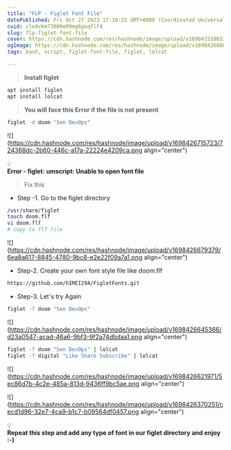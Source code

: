```yaml
---
title: "FLP - Figlet Font File"
datePublished: Fri Oct 27 2023 17:16:21 GMT+0000 (Coordinated Universal Time)
cuid: clo8vkm73000e09mg6goqflf4
slug: flp-figlet-font-file
cover: https://cdn.hashnode.com/res/hashnode/image/upload/v1698425106539/2034d148-0b18-4360-8e33-bc9b4bf8fa9a.png
ogImage: https://cdn.hashnode.com/res/hashnode/image/upload/v1698426866253/7b5ffb81-b285-4894-872f-65e4221f12a8.png
tags: bash, script, figlet-font-file, figlet, lolcat

---
```


> **Install figlet**

```bash
apt install figlet
apt install lolcat 
```

> **You will face this Error if the file is not present**

```bash
figlet -d doom "Sen DevOps"
```

![](https://cdn.hashnode.com/res/hashnode/image/upload/v1698426715723/724368dc-2b60-446c-a17a-22224e4209ca.png align="center")

<div data-node-type="callout">
<div data-node-type="callout-emoji">💡</div>
<div data-node-type="callout-text"><strong>Error - figlet: umscript: Unable to open font file</strong></div>
</div>

> Fix this

* Step -1. Go to the figlet directory
    

```bash
/usr/share/figlet
touch doom.flf
vi doom.flf
# copy to flf file
```

![](https://cdn.hashnode.com/res/hashnode/image/upload/v1698426679379/6ea8a617-8845-4780-9bc8-e2e22f09a7a1.png align="center")

* Step-2. Create your own font style file like doom.flf
    

```bash
https://github.com/hIMEI29A/FigletFonts.git
```

* Step-3. Let's try Again
    

```bash
figlet -f doom "Sen DevOps"
```

![](https://cdn.hashnode.com/res/hashnode/image/upload/v1698426645366/d23a0547-acad-46a6-9bf3-9f2a74dbdaa1.png align="center")

```bash
figlet -f doom "Sen DevOps" | lolcat
figlet -f digital "Like Share Subscribe" | lolcat
```

![](https://cdn.hashnode.com/res/hashnode/image/upload/v1698426621971/5ec86d7b-4c2e-485a-813d-9436ff9bc5ae.png align="center")

![](https://cdn.hashnode.com/res/hashnode/image/upload/v1698426370251/cecd1d96-32e7-4ca9-b1c7-b09564df0457.png align="center")

<div data-node-type="callout">
<div data-node-type="callout-emoji">💡</div>
<div data-node-type="callout-text"><strong>Repeat this step and add any type of font in our figlet directory and enjoy :-)</strong></div>
</div>